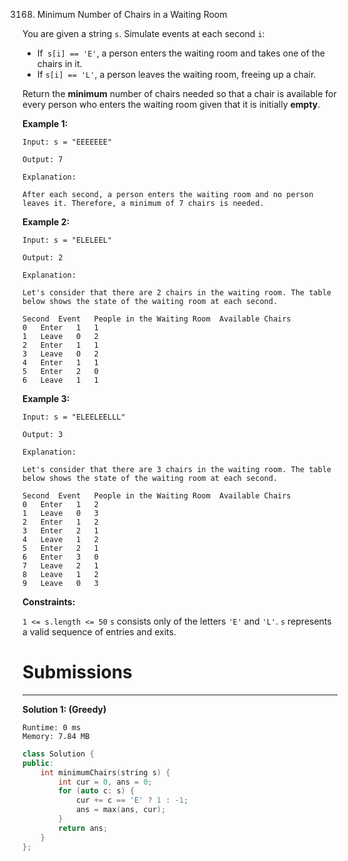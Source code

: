 3168. Minimum Number of Chairs in a Waiting Room

You are given a string `s`. Simulate events at each second `i`:

* If` s[i] == 'E'`, a person enters the waiting room and takes one of the chairs in it.
* If `s[i] == 'L'`, a person leaves the waiting room, freeing up a chair.

Return the **minimum** number of chairs needed so that a chair is available for every person who enters the waiting room given that it is initially **empty**.

 

**Example 1:**
```
Input: s = "EEEEEEE"

Output: 7

Explanation:

After each second, a person enters the waiting room and no person leaves it. Therefore, a minimum of 7 chairs is needed.
```

**Example 2:**
```
Input: s = "ELELEEL"

Output: 2

Explanation:

Let's consider that there are 2 chairs in the waiting room. The table below shows the state of the waiting room at each second.

Second	Event	People in the Waiting Room	Available Chairs
0	Enter	1	1
1	Leave	0	2
2	Enter	1	1
3	Leave	0	2
4	Enter	1	1
5	Enter	2	0
6	Leave	1	1
```

**Example 3:**
```
Input: s = "ELEELEELLL"

Output: 3

Explanation:

Let's consider that there are 3 chairs in the waiting room. The table below shows the state of the waiting room at each second.

Second	Event	People in the Waiting Room	Available Chairs
0	Enter	1	2
1	Leave	0	3
2	Enter	1	2
3	Enter	2	1
4	Leave	1	2
5	Enter	2	1
6	Enter	3	0
7	Leave	2	1
8	Leave	1	2
9	Leave	0	3
```

**Constraints:**

`1 <= s.length <= 50`
`s` consists only of the letters `'E'` and `'L'`.
`s` represents a valid sequence of entries and exits.

# Submissions
---
**Solution 1: (Greedy)**
```
Runtime: 0 ms
Memory: 7.84 MB
```
```c++
class Solution {
public:
    int minimumChairs(string s) {
        int cur = 0, ans = 0;
        for (auto c: s) {
            cur += c == 'E' ? 1 : -1;
            ans = max(ans, cur);
        }
        return ans;
    }
};
```
